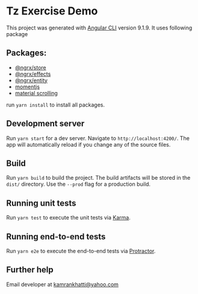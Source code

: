 # Tz Exercise Demo

This project was generated with [Angular CLI](https://github.com/angular/angular-cli) version 9.1.9.
It uses following package

## Packages:

* [@ngrx/store](https://ngrx.io/guide/store)
* [@ngrx/effects](https://ngrx.io/guide/effects)
* [@ngrx/entity](https://ngrx.io/guide/entity)
* [momentjs](https://momentjs.com/)
* [material scrolling](https://material.angular.io/cdk/scrolling/overview)

run `yarn install` to install all packages. 

## Development server

Run `yarn start` for a dev server. Navigate to `http://localhost:4200/`. The app will automatically reload if you change any of the source files.

## Build

Run `yarn build` to build the project. The build artifacts will be stored in the `dist/` directory. Use the `--prod` flag for a production build.

## Running unit tests

Run `yarn test` to execute the unit tests via [Karma](https://karma-runner.github.io).

## Running end-to-end tests

Run `yarn e2e` to execute the end-to-end tests via [Protractor](http://www.protractortest.org/).

## Further help

Email developer at kamrankhatti@yahoo.com
